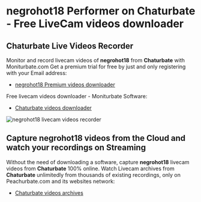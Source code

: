 # negrohot18 Performer on Chaturbate - Free LiveCam videos downloader

## Chaturbate Live Videos Recorder

Monitor and record livecam videos of **negrohot18** from **Chaturbate** with Moniturbate.com
Get a premium trial for free by just and only registering with your Email address:
* [negrohot18 Premium videos downloader](https://moniturbate.com/request-demo-licence-key.html)

Free livecam videos downloader - Moniturbate Software:
* [Chaturbate videos downloader](https://moniturbate.com/moniturbate-download-software.html)

![negrohot18 livecam videos recorder](https://peachurnet.com/templates/moniturbate-software.png)


## Capture negrohot18 videos from the Cloud and watch your recordings on Streaming

Without the need of downloading a software, capture **negrohot18** livecam videos from **Chaturbate** 100% online.
Watch Livecam archives from **Chaturbate** unlimitedly from thousands of existing recordings, only on Peachurbate.com and its websites network:
* [Chaturbate videos archives](https://peachurnet.com/)